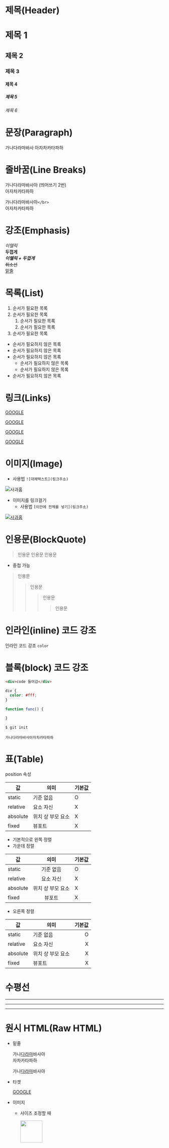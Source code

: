 # 제목(Header)

# 제목 1
## 제목 2
### 제목 3
#### 제목 4
##### 제목 5
###### 제목 6

# 문장(Paragraph)

가나다라마바사
아자차카타파하

# 줄바꿈(Line Breaks)

가나다라마바사아  (띄어쓰기 2번)  
아자차카타파하

가나다라마바사아`</br>`</br>
아자차카타파하

# 강조(Emphasis)
_이텔릭_  
**두껍게**  
**_이텔릭 + 두껍게_**  
~~취소선~~  
<u>밑줄</u>  


# 목록(List)

1. 순서가 필요한 목록
1. 순서가 필요한 목록
    1. 순서가 필요한 목록
    1. 순서가 필요한 목록
1. 순서가 필요한 목록


- 순서가 필요하지 않은 목록
- 순서가 필요하지 않은 목록
- 순서가 필요하지 않은 목록
    - 순서가 필요하지 않은 목록
    - 순서가 필요하지 않은 목록
- 순서가 필요하지 않은 목록


# 링크(Links)

<a href="https://google.com">GOOGLE</a>

[GOOGLE](https://google.com)

<a href="https://google.com"
title="GOOGLE로 이동!">GOOGLE</a>

[GOOGLE](https://google.com "GOOGLE로 이동!")


# 이미지(Image)

- 사용법 `![대체택스트](링크주소)`

![사과홈](https://cdn.pixabay.com/photo/2015/02/13/00/43/apples-634572_960_720.jpg) 


- 이미지를 링크걸기
    - 사용법 `[이안에 전체를 넣기](링크주소)`

[![사과홈](https://cdn.pixabay.com/photo/2015/02/13/00/43/apples-634572_960_720.jpg)](http://pixabay.com)


# 인용문(BlockQuote)

> 인용문 인용문 인용문

- 중첩 가능
> 인용문
>> 인용문
>>> 인용문
>>>> 인용문


# 인라인(inline) 코드 강조

인라인 코드 강조 `color`


# 블록(block) 코드 강조

```html
<div>code 들어감</div>
```

```css
div {
  color: #fff;
}
```

```javascript
function func() {

}
```

```bash
$ git init
```

```plaintext
가나다라마바사아자차카타파하
```


# 표(Table)

position 속성

값 | 의미 | 기본값
--|--|--
static | 기준 없음 | O
relative | 요소 자신 | X
absolute | 위치 상 부모 요소 | X
fixed | 뷰포트 | X

- 기본적으로 왼쪽 정렬
- 가운데 정렬

값 | 의미 | 기본값
-- | :--: | --
static | 기준 없음 | O
relative | 요소 자신 | X
absolute | 위치 상 부모 요소 | X
fixed | 뷰포트 | X

- 오른쪽 정렬

값 | 의미 | 기본값
--|--|--:
static | 기준 없음 | O
relative | 요소 자신 | X
absolute | 위치 상 부모 요소 | X
fixed | 뷰포트 | X  


# 수평선

---

***

___




# 원시 HTML(Raw HTML)

- 밑줄

    가나<u>다라마</u>바사아 </br> 자차카타파하

    가나<span style="text-decoration: underline;">다라마</span>바사아

- 타겟

    <a href="https://google.com" title="google로 이동!" target="_blank">GOOGLE</a>

- 이미지
  - 사이즈 조정할 때

    <img width="70" src="https://cdn.pixabay.com/photo/2015/02/13/00/43/apples-634572_960_720.jpg" />
